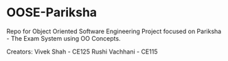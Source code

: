 # OOSE-Pariksha
Repo for Object Oriented Software Engineering Project focused on Pariksha - The Exam System using OO Concepts.

Creators:
Vivek Shah - CE125
Rushi Vachhani - CE115
